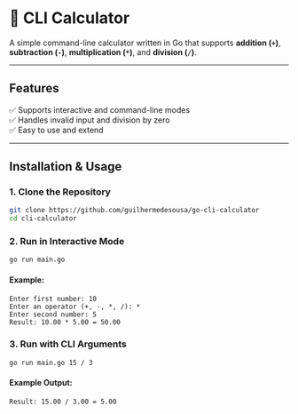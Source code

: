 # 📌 CLI Calculator

A simple command-line calculator written in Go that supports **addition (`+`)**, **subtraction (`-`)**, **multiplication (`*`)**, and **division (`/`)**.

---

## Features

✅ Supports interactive and command-line modes  
✅ Handles invalid input and division by zero  
✅ Easy to use and extend  

---

## Installation & Usage

### 1️. Clone the Repository

```sh
git clone https://github.com/guilhermedesousa/go-cli-calculator
cd cli-calculator
```

### 2️. Run in Interactive Mode

```sh
go run main.go
```

#### Example:

```
Enter first number: 10
Enter an operator (+, -, *, /): *
Enter second number: 5
Result: 10.00 * 5.00 = 50.00
```

### 3️. Run with CLI Arguments

```sh
go run main.go 15 / 3
```

#### Example Output:

```
Result: 15.00 / 3.00 = 5.00
```